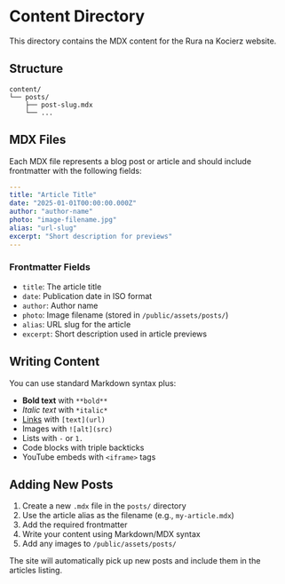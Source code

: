 # Content Directory

This directory contains the MDX content for the Rura na Kocierz website.

## Structure

```
content/
└── posts/
    ├── post-slug.mdx
    └── ...
```

## MDX Files

Each MDX file represents a blog post or article and should include frontmatter with the following fields:

```yaml
---
title: "Article Title"
date: "2025-01-01T00:00:00.000Z"
author: "author-name"
photo: "image-filename.jpg"
alias: "url-slug"
excerpt: "Short description for previews"
---
```

### Frontmatter Fields

- `title`: The article title
- `date`: Publication date in ISO format
- `author`: Author name
- `photo`: Image filename (stored in `/public/assets/posts/`)
- `alias`: URL slug for the article
- `excerpt`: Short description used in article previews

## Writing Content

You can use standard Markdown syntax plus:

- **Bold text** with `**bold**`
- *Italic text* with `*italic*`
- [Links](https://example.com) with `[text](url)`
- Images with `![alt](src)`
- Lists with `-` or `1.`
- Code blocks with triple backticks
- YouTube embeds with `<iframe>` tags

## Adding New Posts

1. Create a new `.mdx` file in the `posts/` directory
2. Use the article alias as the filename (e.g., `my-article.mdx`)
3. Add the required frontmatter
4. Write your content using Markdown/MDX syntax
5. Add any images to `/public/assets/posts/`

The site will automatically pick up new posts and include them in the articles listing.
